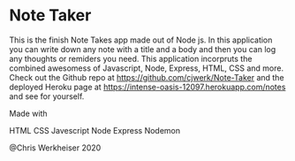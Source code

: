 # Note Taker 

This is the finish Note Takes app made out of Node js. In this application you can write down any note with a title and a body and then you can log any thoughts or remiders you need. This application incorpruts the combined awesomess of Javascript, Node, Express, HTML, CSS and more. Check out the Github repo at https://github.com/cjwerk/Note-Taker and the deployed Heroku page at https://intense-oasis-12097.herokuapp.com/notes and see for yourself.



Made with

HTML
CSS
Javescript
Node
Express
Nodemon




@Chris Werkheiser 2020